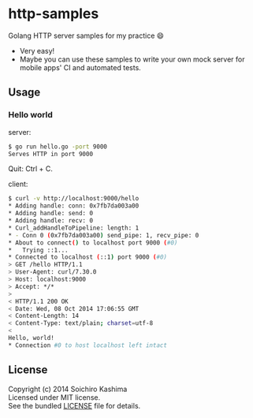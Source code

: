 # http-samples

Golang HTTP server samples for my practice :smile:

* Very easy!
* Maybe you can use these samples
  to write your own mock server
  for mobile apps' CI and automated tests.

## Usage

### Hello world

server:

```sh
$ go run hello.go -port 9000
Serves HTTP in port 9000
```

Quit: Ctrl + C.

client:

```sh
$ curl -v http://localhost:9000/hello
* Adding handle: conn: 0x7fb7da003a00
* Adding handle: send: 0
* Adding handle: recv: 0
* Curl_addHandleToPipeline: length: 1
* - Conn 0 (0x7fb7da003a00) send_pipe: 1, recv_pipe: 0
* About to connect() to localhost port 9000 (#0)
*   Trying ::1...
* Connected to localhost (::1) port 9000 (#0)
> GET /hello HTTP/1.1
> User-Agent: curl/7.30.0
> Host: localhost:9000
> Accept: */*
> 
< HTTP/1.1 200 OK
< Date: Wed, 08 Oct 2014 17:06:55 GMT
< Content-Length: 14
< Content-Type: text/plain; charset=utf-8
< 
Hello, world!
* Connection #0 to host localhost left intact
```

## License

Copyright (c) 2014 Soichiro Kashima  
Licensed under MIT license.  
See the bundled [LICENSE](LICENSE) file for details.
